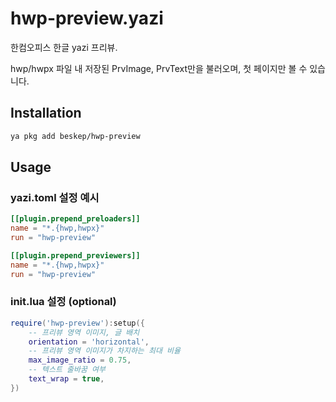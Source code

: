 # hwp-preview.yazi

한컴오피스 한글 yazi 프리뷰.

hwp/hwpx 파일 내 저장된 PrvImage, PrvText만을 불러오며, 첫 페이지만 볼 수 있습니다.

## Installation

```sh
ya pkg add beskep/hwp-preview
```

## Usage

### yazi.toml 설정 예시

```toml
[[plugin.prepend_preloaders]]
name = "*.{hwp,hwpx}"
run = "hwp-preview"

[[plugin.prepend_previewers]]
name = "*.{hwp,hwpx}"
run = "hwp-preview"
```

### init.lua 설정 (optional)

```lua
require('hwp-preview'):setup({
    -- 프리뷰 영역 이미지, 글 배치
    orientation = 'horizontal',
    -- 프리뷰 영역 이미지가 차지하는 최대 비율
    max_image_ratio = 0.75,
    -- 텍스트 줄바꿈 여부
    text_wrap = true,
})
```
